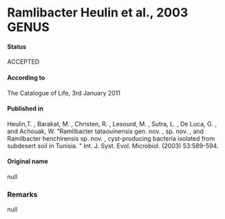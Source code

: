 # Ramlibacter Heulin et al., 2003 GENUS

#### Status
ACCEPTED

#### According to
The Catalogue of Life, 3rd January 2011

#### Published in
Heulin,T. , Barakat, M. , Christen, R. , Lesourd, M. , Sutra, L. , De Luca, G. , and Achouak, W. "Ramlibacter tataouinensis gen. nov. , sp. nov. , and Ramilbacter henchirensis sp. nov. , cyst-producing bacteria isolated from subdesert soil in Tunisia. " Int. J. Syst. Evol. Microbiol. (2003) 53:589-594.

#### Original name
null

### Remarks
null